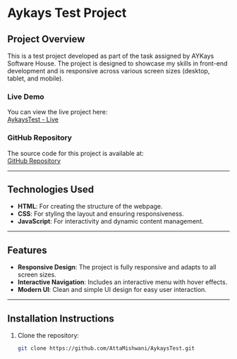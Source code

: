 # Aykays Test Project

## Project Overview

This is a test project developed as part of the task assigned by AYKays Software House. The project is designed to showcase my skills in front-end development and is responsive across various screen sizes (desktop, tablet, and mobile).

### **Live Demo**
You can view the live project here:  
[AykaysTest - Live](https://attamishwani.github.io/AykaysTest/)

### **GitHub Repository**
The source code for this project is available at:  
[GitHub Repository](https://github.com/AttaMishwani/AykaysTest)

---

## Technologies Used

- **HTML**: For creating the structure of the webpage.
- **CSS**: For styling the layout and ensuring responsiveness.
- **JavaScript**: For interactivity and dynamic content management.

---

## Features

- **Responsive Design**: The project is fully responsive and adapts to all screen sizes.
- **Interactive Navigation**: Includes an interactive menu with hover effects.
- **Modern UI**: Clean and simple UI design for easy user interaction.

---

## Installation Instructions

1. Clone the repository:
   ```bash
   git clone https://github.com/AttaMishwani/AykaysTest.git
